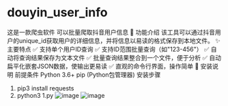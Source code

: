 # douyin_user_info
这是一款爬虫软件 可以批量爬取抖音用户信息
📝 功能介绍
该工具可以通过抖音用户的unique_id获取用户的详细信息，并将信息以易读的格式保存到本地文件。
✨ 主要特点
✅ 支持单个用户ID查询
✅ 支持ID范围批量查询（如"123-456"）
✅ 自动将查询结果保存为文本文件
✅ 批量查询结果整合到一个文件，便于分析
✅ 自动扁平化嵌套JSON数据，使输出更易读
✅ 直观的命令行界面，操作简单
🔧 安装说明
前提条件
Python 3.6+
pip (Python包管理器)
安装步骤
1. pip3 install requests
2. python3 1.py
![image](https://github.com/user-attachments/assets/82e7cea6-ae59-4bb2-b823-edbd29ccfecb)
![image](https://github.com/user-attachments/assets/f2c02435-88ab-4e5b-ad3f-eb6b688ec6bf)
